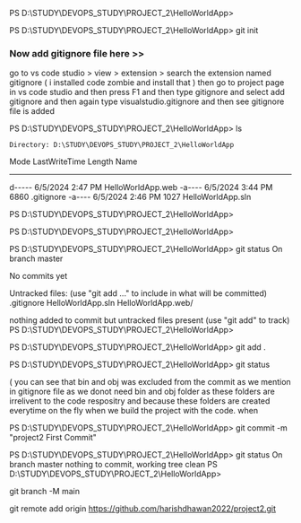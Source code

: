 PS D:\STUDY\DEVOPS_STUDY\PROJECT_2\HelloWorldApp> 

PS D:\STUDY\DEVOPS_STUDY\PROJECT_2\HelloWorldApp> git init

### Now add gitignore file here >> 
go to vs code studio > view > extension > search the extension named gitignore ( i installed code zombie and install that )
then go to project page in vs code studio and then press F1 and then type gitignore and select add gitignore and then again type visualstudio.gitignore and then 
see gitignore file is added 

PS D:\STUDY\DEVOPS_STUDY\PROJECT_2\HelloWorldApp> ls


    Directory: D:\STUDY\DEVOPS_STUDY\PROJECT_2\HelloWorldApp


Mode                 LastWriteTime         Length Name
----                 -------------         ------ ----
d-----          6/5/2024   2:47 PM                HelloWorldApp.web
-a----          6/5/2024   3:44 PM           6860 .gitignore
-a----          6/5/2024   2:46 PM           1027 HelloWorldApp.sln


PS D:\STUDY\DEVOPS_STUDY\PROJECT_2\HelloWorldApp>

PS D:\STUDY\DEVOPS_STUDY\PROJECT_2\HelloWorldApp>

PS D:\STUDY\DEVOPS_STUDY\PROJECT_2\HelloWorldApp> git status
On branch master

No commits yet

Untracked files:
  (use "git add <file>..." to include in what will be committed)
        .gitignore
        HelloWorldApp.sln
        HelloWorldApp.web/

nothing added to commit but untracked files present (use "git add" to track)
PS D:\STUDY\DEVOPS_STUDY\PROJECT_2\HelloWorldApp> 

PS D:\STUDY\DEVOPS_STUDY\PROJECT_2\HelloWorldApp> git add .

PS D:\STUDY\DEVOPS_STUDY\PROJECT_2\HelloWorldApp> git status

( you can see that bin and obj was excluded from the commit as we mention in gitignore file as we donot need bin and obj folder as 
these folders  are irrelivent to the code respositry and because these folders are created everytime on the fly when we build the project with the code.
when 


PS D:\STUDY\DEVOPS_STUDY\PROJECT_2\HelloWorldApp> git commit -m "project2 First Commit"

PS D:\STUDY\DEVOPS_STUDY\PROJECT_2\HelloWorldApp> git status
On branch master
nothing to commit, working tree clean
PS D:\STUDY\DEVOPS_STUDY\PROJECT_2\HelloWorldApp>

git branch -M main

git remote add origin https://github.com/harishdhawan2022/project2.git
                      
